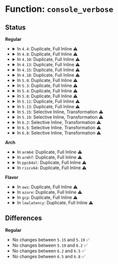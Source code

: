 # Function: <code>console_verbose</code>

## Status
<b>Regular</b>
<ul>
<li>
<details>
<summary>In <code>4.4</code>: Duplicate, Full Inline ⚠️</summary>

**Collision:** Static Duplication

**Inline:** Full

**Transformation:** False

**Instances:**

```
In arch/x86/kernel/dumpstack.c (ffffffff81031af4)
Location: include/linux/printk.h:58
Inline: True
Inline callers:
  - arch/x86/kernel/dumpstack.c:oops_begin
```
```
In arch/x86/kernel/cpu/mcheck/mce.c (ffffffff810448e2)
Location: include/linux/printk.h:58
Inline: True
```
```
In kernel/panic.c (ffffffff8118b973)
Location: include/linux/printk.h:58
Inline: True
Inline callers:
  - kernel/panic.c:panic
```
```
In lib/debug_locks.c (ffffffff813f87cc)
Location: include/linux/printk.h:58
Inline: True
```
</details>
</li>
<li>
<details>
<summary>In <code>4.8</code>: Duplicate, Full Inline ⚠️</summary>

**Collision:** Static Duplication

**Inline:** Full

**Transformation:** False

**Instances:**

```
In arch/x86/kernel/dumpstack.c (ffffffff81030c04)
Location: include/linux/printk.h:58
Inline: True
Inline callers:
  - arch/x86/kernel/dumpstack.c:oops_begin
```
```
In arch/x86/kernel/cpu/mcheck/mce.c (ffffffff81044932)
Location: include/linux/printk.h:58
Inline: True
```
```
In kernel/panic.c (ffffffff8119e6a8)
Location: include/linux/printk.h:58
Inline: True
Inline callers:
  - kernel/panic.c:panic
```
```
In lib/debug_locks.c (ffffffff8143f65c)
Location: include/linux/printk.h:58
Inline: True
```
</details>
</li>
<li>
<details>
<summary>In <code>4.10</code>: Duplicate, Full Inline ⚠️</summary>

**Collision:** Static Duplication

**Inline:** Full

**Transformation:** False

**Instances:**

```
In arch/x86/kernel/dumpstack.c (ffffffff810307e4)
Location: include/linux/printk.h:74
Inline: True
Inline callers:
  - arch/x86/kernel/dumpstack.c:oops_begin
```
```
In arch/x86/kernel/cpu/mcheck/mce.c (ffffffff810465b2)
Location: include/linux/printk.h:74
Inline: True
```
```
In kernel/panic.c (ffffffff811ae0d4)
Location: include/linux/printk.h:74
Inline: True
Inline callers:
  - kernel/panic.c:panic
```
```
In lib/debug_locks.c (ffffffff8145c75c)
Location: include/linux/printk.h:74
Inline: True
```
</details>
</li>
<li>
<details>
<summary>In <code>4.13</code>: Duplicate, Full Inline ⚠️</summary>

**Collision:** Static Duplication

**Inline:** Full

**Transformation:** False

**Instances:**

```
In arch/x86/kernel/dumpstack.c (ffffffff8102eab4)
Location: include/linux/printk.h:74
Inline: True
Inline callers:
  - arch/x86/kernel/dumpstack.c:oops_begin
```
```
In arch/x86/kernel/cpu/mcheck/mce.c (ffffffff81046262)
Location: include/linux/printk.h:74
Inline: True
```
```
In kernel/panic.c (ffffffff81084803)
Location: include/linux/printk.h:74
Inline: True
Inline callers:
  - kernel/panic.c:panic
```
```
In lib/debug_locks.c (ffffffff8146198c)
Location: include/linux/printk.h:74
Inline: True
```
</details>
</li>
<li>
<details>
<summary>In <code>4.15</code>: Duplicate, Full Inline ⚠️</summary>

**Collision:** Static Duplication

**Inline:** Full

**Transformation:** False

**Instances:**

```
In arch/x86/kernel/dumpstack.c (ffffffff81030984)
Location: include/linux/printk.h:75
Inline: True
Inline callers:
  - arch/x86/kernel/dumpstack.c:oops_begin
```
```
In arch/x86/kernel/cpu/mcheck/mce.c (ffffffff81049a92)
Location: include/linux/printk.h:75
Inline: True
```
```
In kernel/panic.c (ffffffff8108b2bc)
Location: include/linux/printk.h:75
Inline: True
Inline callers:
  - kernel/panic.c:panic
```
```
In lib/debug_locks.c (ffffffff8148d88c)
Location: include/linux/printk.h:75
Inline: True
```
</details>
</li>
<li>
<details>
<summary>In <code>4.18</code>: Duplicate, Full Inline ⚠️</summary>

**Collision:** Static Duplication

**Inline:** Full

**Transformation:** False

**Instances:**

```
In arch/x86/kernel/dumpstack.c (ffffffff81031bc2)
Location: include/linux/printk.h:75
Inline: True
Inline callers:
  - arch/x86/kernel/dumpstack.c:oops_begin
```
```
In arch/x86/kernel/cpu/mcheck/mce.c (ffffffff8104ba30)
Location: include/linux/printk.h:75
Inline: True
Inline callers:
  - arch/x86/kernel/cpu/mcheck/mce.c:mce_panic
```
```
In kernel/panic.c (ffffffff8108ea36)
Location: include/linux/printk.h:75
Inline: True
Inline callers:
  - kernel/panic.c:panic
```
```
In lib/debug_locks.c (ffffffff814c260e)
Location: include/linux/printk.h:75
Inline: True
```
</details>
</li>
<li>
<details>
<summary>In <code>5.0</code>: Duplicate, Full Inline ⚠️</summary>

**Collision:** Static Duplication

**Inline:** Full

**Transformation:** False

**Instances:**

```
In arch/x86/kernel/dumpstack.c (ffffffff81032eb5)
Location: include/linux/printk.h:75
Inline: True
Inline callers:
  - arch/x86/kernel/dumpstack.c:oops_begin
```
```
In arch/x86/kernel/cpu/mce/core.c (ffffffff81049110)
Location: include/linux/printk.h:75
Inline: True
Inline callers:
  - arch/x86/kernel/cpu/mce/core.c:mce_panic
```
```
In kernel/panic.c (ffffffff81096d76)
Location: include/linux/printk.h:75
Inline: True
Inline callers:
  - kernel/panic.c:panic
```
```
In kernel/hung_task.c (ffffffff81176c61)
Location: include/linux/printk.h:75
Inline: True
Inline callers:
  - kernel/hung_task.c:watchdog
```
```
In lib/debug_locks.c (ffffffff814d6cbb)
Location: include/linux/printk.h:75
Inline: True
```
</details>
</li>
<li>
<details>
<summary>In <code>5.3</code>: Duplicate, Full Inline ⚠️</summary>

**Collision:** Static Duplication

**Inline:** Full

**Transformation:** False

**Instances:**

```
In arch/x86/kernel/dumpstack.c (ffffffff81034cc5)
Location: include/linux/printk.h:74
Inline: True
Inline callers:
  - arch/x86/kernel/dumpstack.c:oops_begin
```
```
In arch/x86/kernel/cpu/mce/core.c (ffffffff8104cbc1)
Location: include/linux/printk.h:74
Inline: True
Inline callers:
  - arch/x86/kernel/cpu/mce/core.c:mce_panic
```
```
In kernel/panic.c (ffffffff8109b2f2)
Location: include/linux/printk.h:74
Inline: True
Inline callers:
  - kernel/panic.c:panic
```
```
In kernel/hung_task.c (ffffffff81183a46)
Location: include/linux/printk.h:74
Inline: True
Inline callers:
  - kernel/hung_task.c:watchdog
```
```
In lib/debug_locks.c (ffffffff81502af3)
Location: include/linux/printk.h:74
Inline: True
```
</details>
</li>
<li>
<details>
<summary>In <code>5.4</code>: Duplicate, Full Inline ⚠️</summary>

**Collision:** Static Duplication

**Inline:** Full

**Transformation:** False

**Instances:**

```
In arch/x86/kernel/dumpstack.c (ffffffff810354f5)
Location: include/linux/printk.h:74
Inline: True
Inline callers:
  - arch/x86/kernel/dumpstack.c:oops_begin
```
```
In arch/x86/kernel/cpu/mce/core.c (ffffffff8104d561)
Location: include/linux/printk.h:74
Inline: True
Inline callers:
  - arch/x86/kernel/cpu/mce/core.c:mce_panic
```
```
In kernel/panic.c (ffffffff810a1812)
Location: include/linux/printk.h:74
Inline: True
Inline callers:
  - kernel/panic.c:panic
```
```
In kernel/hung_task.c (ffffffff8118f8b6)
Location: include/linux/printk.h:74
Inline: True
Inline callers:
  - kernel/hung_task.c:watchdog
```
```
In lib/debug_locks.c (ffffffff81520a93)
Location: include/linux/printk.h:74
Inline: True
```
</details>
</li>
<li>
<details>
<summary>In <code>5.8</code>: Duplicate, Full Inline ⚠️</summary>

**Collision:** Static Duplication

**Inline:** Full

**Transformation:** False

**Instances:**

```
In arch/x86/kernel/dumpstack.c (ffffffff810374d5)
Location: include/linux/printk.h:74
Inline: True
Inline callers:
  - arch/x86/kernel/dumpstack.c:oops_begin
```
```
In arch/x86/kernel/cpu/mce/core.c (ffffffff810513d0)
Location: include/linux/printk.h:74
Inline: True
Inline callers:
  - arch/x86/kernel/cpu/mce/core.c:mce_panic
```
```
In kernel/panic.c (ffffffff810a862b)
Location: include/linux/printk.h:74
Inline: True
Inline callers:
  - kernel/panic.c:panic
```
```
In kernel/hung_task.c (ffffffff811a414f)
Location: include/linux/printk.h:74
Inline: True
Inline callers:
  - kernel/hung_task.c:check_hung_task
```
```
In lib/debug_locks.c (ffffffff81bbfae3)
Location: include/linux/printk.h:74
Inline: True
Inline callers:
  - lib/debug_locks.c:debug_locks_off
```
</details>
</li>
<li>
<details>
<summary>In <code>5.11</code>: Duplicate, Full Inline ⚠️</summary>

**Collision:** Static Duplication

**Inline:** Full

**Transformation:** False

**Instances:**

```
In arch/x86/kernel/dumpstack.c (ffffffff81038595)
Location: include/linux/printk.h:77
Inline: True
Inline callers:
  - arch/x86/kernel/dumpstack.c:oops_begin
```
```
In arch/x86/kernel/cpu/mce/core.c (ffffffff81050690)
Location: include/linux/printk.h:77
Inline: True
Inline callers:
  - arch/x86/kernel/cpu/mce/core.c:mce_panic
```
```
In kernel/panic.c (ffffffff81bdb1e3)
Location: include/linux/printk.h:77
Inline: True
Inline callers:
  - kernel/panic.c:panic
```
```
In kernel/hung_task.c (ffffffff811a12af)
Location: include/linux/printk.h:77
Inline: True
Inline callers:
  - kernel/hung_task.c:check_hung_task
```
```
In lib/debug_locks.c (ffffffff81c38aa3)
Location: include/linux/printk.h:77
Inline: True
Inline callers:
  - lib/debug_locks.c:debug_locks_off
```
</details>
</li>
<li>
<details>
<summary>In <code>5.13</code>: Duplicate, Full Inline ⚠️</summary>

**Collision:** Static Duplication

**Inline:** Full

**Transformation:** False

**Instances:**

```
In arch/x86/kernel/dumpstack.c (ffffffff8103a0d5)
Location: include/linux/printk.h:77
Inline: True
Inline callers:
  - arch/x86/kernel/dumpstack.c:oops_begin
```
```
In arch/x86/kernel/cpu/mce/core.c (ffffffff810521b0)
Location: include/linux/printk.h:77
Inline: True
Inline callers:
  - arch/x86/kernel/cpu/mce/core.c:mce_panic
```
```
In kernel/panic.c (ffffffff81bcd2d5)
Location: include/linux/printk.h:77
Inline: True
Inline callers:
  - kernel/panic.c:panic
```
```
In kernel/hung_task.c (ffffffff811a1f0f)
Location: include/linux/printk.h:77
Inline: True
Inline callers:
  - kernel/hung_task.c:check_hung_task
```
```
In lib/debug_locks.c (ffffffff815a7903)
Location: include/linux/printk.h:77
Inline: True
```
</details>
</li>
<li>
<details>
<summary>In <code>5.15</code>: Selective Inline, Transformation ⚠️</summary>

```c
void console_verbose();
```

**Collision:** Unique Global

**Inline:** Selective

**Transformation:** True

**Instances:**

```
In kernel/printk/printk.c (ffffffff811393cf)
Location: kernel/printk/printk.c:2458
Inline: True
Direct callers:
  - arch/x86/kernel/dumpstack.c:oops_begin
  - arch/x86/kernel/cpu/mce/core.c:mce_panic
  - kernel/panic.c:panic
  - kernel/hung_task.c:check_hung_task
```
**Symbols:**

```
ffffffff81cac173-ffffffff81cac187: console_verbose.cold (STB_LOCAL)
ffffffff811393c0-ffffffff811393fa: console_verbose (STB_GLOBAL)
```
</details>
</li>
<li>
<details>
<summary>In <code>5.19</code>: Selective Inline, Transformation ⚠️</summary>

```c
void console_verbose();
```

**Collision:** Unique Global

**Inline:** Selective

**Transformation:** True

**Instances:**

```
In kernel/printk/printk.c (ffffffff8115bc9f)
Location: kernel/printk/printk.c:2501
Inline: True
Direct callers:
  - arch/x86/kernel/dumpstack.c:oops_begin
  - arch/x86/kernel/cpu/mce/core.c:mce_panic
  - kernel/panic.c:panic
  - kernel/hung_task.c:check_hung_task
  - lib/debug_locks.c:debug_locks_off
```
**Symbols:**

```
ffffffff81e5c641-ffffffff81e5c655: console_verbose.cold (STB_LOCAL)
ffffffff8115bc90-ffffffff8115bcde: console_verbose (STB_GLOBAL)
```
</details>
</li>
<li>
<details>
<summary>In <code>6.2</code>: Selective Inline, Transformation ⚠️</summary>

```c
void console_verbose();
```

**Collision:** Unique Global

**Inline:** Selective

**Transformation:** True

**Instances:**

```
In kernel/printk/printk.c (ffffffff8118e6df)
Location: kernel/printk/printk.c:2591
Inline: True
Direct callers:
  - arch/x86/kernel/dumpstack.c:oops_begin
  - arch/x86/kernel/cpu/mce/core.c:mce_panic
  - kernel/panic.c:panic
  - kernel/hung_task.c:check_hung_task
  - lib/debug_locks.c:debug_locks_off
```
**Symbols:**

```
ffffffff82058909-ffffffff8205891d: console_verbose.cold (STB_LOCAL)
ffffffff8118e6d0-ffffffff8118e71e: console_verbose (STB_GLOBAL)
```
</details>
</li>
<li>
<details>
<summary>In <code>6.5</code>: Selective Inline, Transformation ⚠️</summary>

```c
void console_verbose();
```

**Collision:** Unique Global

**Inline:** Selective

**Transformation:** True

**Instances:**

```
In kernel/printk/printk.c (ffffffff811a003f)
Location: kernel/printk/printk.c:2533
Inline: True
Direct callers:
  - arch/x86/kernel/dumpstack.c:oops_begin
  - arch/x86/kernel/cpu/mce/core.c:mce_panic
  - kernel/panic.c:panic
  - kernel/hung_task.c:check_hung_task
  - lib/debug_locks.c:debug_locks_off
```
**Symbols:**

```
ffffffff820d71c7-ffffffff820d71db: console_verbose.cold (STB_LOCAL)
ffffffff811a0030-ffffffff811a007e: console_verbose (STB_GLOBAL)
```
</details>
</li>
<li>
<details>
<summary>In <code>6.8</code>: Selective Inline, Transformation ⚠️</summary>

```c
void console_verbose();
```

**Collision:** Unique Global

**Inline:** Selective

**Transformation:** True

**Instances:**

```
In kernel/printk/printk.c (ffffffff811af03f)
Location: kernel/printk/printk.c:2525
Inline: True
Direct callers:
  - arch/x86/kernel/dumpstack.c:oops_begin
  - arch/x86/kernel/cpu/mce/core.c:mce_panic
  - kernel/panic.c:panic
  - kernel/hung_task.c:check_hung_task
  - lib/debug_locks.c:debug_locks_off
```
**Symbols:**

```
ffffffff821b2410-ffffffff821b2424: console_verbose.cold (STB_LOCAL)
ffffffff811af030-ffffffff811af07e: console_verbose (STB_GLOBAL)
```
</details>
</li>
</ul>
<b>Arch</b>
<ul>
<li>
<details>
<summary>In <code>arm64</code>: Duplicate, Full Inline ⚠️</summary>

**Collision:** Static Duplication

**Inline:** Full

**Transformation:** False

**Instances:**

```
In arch/arm64/kernel/traps.c (ffff8000100959e4)
Location: include/linux/printk.h:74
Inline: True
Inline callers:
  - arch/arm64/kernel/traps.c:arm64_serror_panic
  - arch/arm64/kernel/traps.c:handle_bad_stack
  - arch/arm64/kernel/traps.c:bad_mode
  - arch/arm64/kernel/traps.c:die
```
```
In kernel/panic.c (ffff8000100f6a0c)
Location: include/linux/printk.h:74
Inline: True
Inline callers:
  - kernel/panic.c:panic
```
```
In kernel/hung_task.c (ffff800010206fac)
Location: include/linux/printk.h:74
Inline: True
Inline callers:
  - kernel/hung_task.c:watchdog
```
```
In lib/debug_locks.c (ffff800010629ff0)
Location: include/linux/printk.h:74
Inline: True
```
</details>
</li>
<li>
<details>
<summary>In <code>armhf</code>: Duplicate, Full Inline ⚠️</summary>

**Collision:** Static Duplication

**Inline:** Full

**Transformation:** False

**Instances:**

```
In arch/arm/kernel/traps.c (c0310260)
Location: include/linux/printk.h:74
Inline: True
Inline callers:
  - arch/arm/kernel/traps.c:bad_mode
  - arch/arm/kernel/traps.c:die
```
```
In kernel/panic.c (c0354a14)
Location: include/linux/printk.h:74
Inline: True
Inline callers:
  - kernel/panic.c:panic
```
```
In kernel/hung_task.c (c0445d98)
Location: include/linux/printk.h:74
Inline: True
Inline callers:
  - kernel/hung_task.c:watchdog
```
```
In lib/debug_locks.c (c07d12c8)
Location: include/linux/printk.h:74
Inline: True
```
</details>
</li>
<li>
<details>
<summary>In <code>ppc64el</code>: Duplicate, Full Inline ⚠️</summary>

**Collision:** Static Duplication

**Inline:** Full

**Transformation:** False

**Instances:**

```
In arch/powerpc/kernel/traps.c (c00000000002c8fc)
Location: include/linux/printk.h:74
Inline: True
Inline callers:
  - arch/powerpc/kernel/traps.c:oops_begin
  - arch/powerpc/kernel/traps.c:panic_flush_kmsg_start
```
```
In kernel/panic.c (c00000000013c87c)
Location: include/linux/printk.h:74
Inline: True
Inline callers:
  - kernel/panic.c:panic
```
```
In kernel/hung_task.c (c000000000283560)
Location: include/linux/printk.h:74
Inline: True
Inline callers:
  - kernel/hung_task.c:watchdog
```
```
In lib/debug_locks.c (c0000000007cbe10)
Location: include/linux/printk.h:74
Inline: True
```
</details>
</li>
<li>
<details>
<summary>In <code>riscv64</code>: Duplicate, Full Inline ⚠️</summary>

**Collision:** Static Duplication

**Inline:** Full

**Transformation:** False

**Instances:**

```
In arch/riscv/kernel/traps.c (ffffffe0000b6bc2)
Location: include/linux/printk.h:74
Inline: True
Inline callers:
  - arch/riscv/kernel/traps.c:die
```
```
In kernel/panic.c (ffffffe0000c25da)
Location: include/linux/printk.h:74
Inline: True
Inline callers:
  - kernel/panic.c:panic
```
```
In kernel/hung_task.c (ffffffe000169650)
Location: include/linux/printk.h:74
Inline: True
Inline callers:
  - kernel/hung_task.c:watchdog
```
```
In lib/debug_locks.c (ffffffe00045aa96)
Location: include/linux/printk.h:74
Inline: True
```
</details>
</li>
</ul>
<b>Flavor</b>
<ul>
<li>
<details>
<summary>In <code>aws</code>: Duplicate, Full Inline ⚠️</summary>

**Collision:** Static Duplication

**Inline:** Full

**Transformation:** False

**Instances:**

```
In arch/x86/kernel/dumpstack.c (ffffffff81035655)
Location: include/linux/printk.h:74
Inline: True
Inline callers:
  - arch/x86/kernel/dumpstack.c:oops_begin
```
```
In arch/x86/kernel/cpu/mce/core.c (ffffffff8104d6cc)
Location: include/linux/printk.h:74
Inline: True
Inline callers:
  - arch/x86/kernel/cpu/mce/core.c:mce_panic
```
```
In kernel/panic.c (ffffffff8109b132)
Location: include/linux/printk.h:74
Inline: True
Inline callers:
  - kernel/panic.c:panic
```
```
In kernel/hung_task.c (ffffffff81187ed6)
Location: include/linux/printk.h:74
Inline: True
Inline callers:
  - kernel/hung_task.c:watchdog
```
```
In lib/debug_locks.c (ffffffff81519073)
Location: include/linux/printk.h:74
Inline: True
```
</details>
</li>
<li>
<details>
<summary>In <code>azure</code>: Duplicate, Full Inline ⚠️</summary>

**Collision:** Static Duplication

**Inline:** Full

**Transformation:** False

**Instances:**

```
In arch/x86/kernel/dumpstack.c (ffffffff81024fa8)
Location: include/linux/printk.h:74
Inline: True
Inline callers:
  - arch/x86/kernel/dumpstack.c:oops_begin
```
```
In arch/x86/kernel/cpu/mce/core.c (ffffffff8103c911)
Location: include/linux/printk.h:74
Inline: True
Inline callers:
  - arch/x86/kernel/cpu/mce/core.c:mce_panic
```
```
In kernel/panic.c (ffffffff81089b6c)
Location: include/linux/printk.h:74
Inline: True
Inline callers:
  - kernel/panic.c:panic
```
```
In kernel/hung_task.c (ffffffff8117b016)
Location: include/linux/printk.h:74
Inline: True
Inline callers:
  - kernel/hung_task.c:watchdog
```
```
In lib/debug_locks.c (ffffffff81509373)
Location: include/linux/printk.h:74
Inline: True
```
</details>
</li>
<li>
<details>
<summary>In <code>gcp</code>: Duplicate, Full Inline ⚠️</summary>

**Collision:** Static Duplication

**Inline:** Full

**Transformation:** False

**Instances:**

```
In arch/x86/kernel/dumpstack.c (ffffffff810354b5)
Location: include/linux/printk.h:74
Inline: True
Inline callers:
  - arch/x86/kernel/dumpstack.c:oops_begin
```
```
In arch/x86/kernel/cpu/mce/core.c (ffffffff8104d511)
Location: include/linux/printk.h:74
Inline: True
Inline callers:
  - arch/x86/kernel/cpu/mce/core.c:mce_panic
```
```
In kernel/panic.c (ffffffff8109b0e2)
Location: include/linux/printk.h:74
Inline: True
Inline callers:
  - kernel/panic.c:panic
```
```
In kernel/hung_task.c (ffffffff81185ca6)
Location: include/linux/printk.h:74
Inline: True
Inline callers:
  - kernel/hung_task.c:watchdog
```
```
In lib/debug_locks.c (ffffffff81515103)
Location: include/linux/printk.h:74
Inline: True
```
</details>
</li>
<li>
<details>
<summary>In <code>lowlatency</code>: Duplicate, Full Inline ⚠️</summary>

**Collision:** Static Duplication

**Inline:** Full

**Transformation:** False

**Instances:**

```
In arch/x86/kernel/dumpstack.c (ffffffff81036495)
Location: include/linux/printk.h:74
Inline: True
Inline callers:
  - arch/x86/kernel/dumpstack.c:oops_begin
```
```
In arch/x86/kernel/cpu/mce/core.c (ffffffff8104e951)
Location: include/linux/printk.h:74
Inline: True
Inline callers:
  - arch/x86/kernel/cpu/mce/core.c:mce_panic
```
```
In kernel/panic.c (ffffffff810a2d59)
Location: include/linux/printk.h:74
Inline: True
Inline callers:
  - kernel/panic.c:panic
```
```
In kernel/hung_task.c (ffffffff811935e5)
Location: include/linux/printk.h:74
Inline: True
Inline callers:
  - kernel/hung_task.c:watchdog
```
```
In lib/debug_locks.c (ffffffff8152e873)
Location: include/linux/printk.h:74
Inline: True
```
</details>
</li>
</ul>

## Differences
<b>Regular</b>
<ul>
<li>
No changes between <code>5.15</code> and <code>5.19</code> ✅
</li>
<li>
No changes between <code>5.19</code> and <code>6.2</code> ✅
</li>
<li>
No changes between <code>6.2</code> and <code>6.5</code> ✅
</li>
<li>
No changes between <code>6.5</code> and <code>6.8</code> ✅
</li>
</ul>
